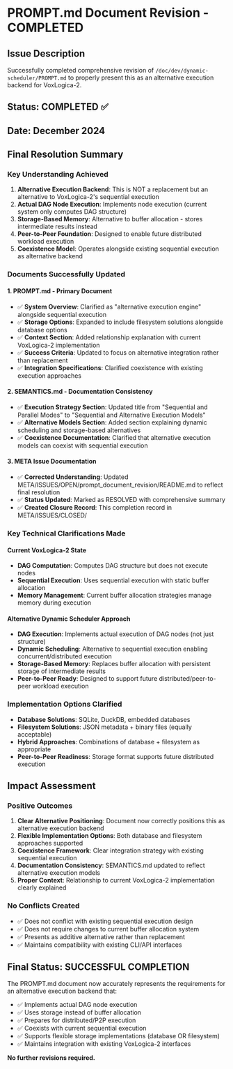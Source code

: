 # PROMPT.md Document Revision - COMPLETED

## Issue Description
Successfully completed comprehensive revision of `/doc/dev/dynamic-scheduler/PROMPT.md` to properly present this as an alternative execution backend for VoxLogica-2.

## Status: COMPLETED ✅

## Date: December 2024

## Final Resolution Summary

### Key Understanding Achieved
1. **Alternative Execution Backend**: This is NOT a replacement but an alternative to VoxLogica-2's sequential execution
2. **Actual DAG Node Execution**: Implements node execution (current system only computes DAG structure)
3. **Storage-Based Memory**: Alternative to buffer allocation - stores intermediate results instead
4. **Peer-to-Peer Foundation**: Designed to enable future distributed workload execution
5. **Coexistence Model**: Operates alongside existing sequential execution as alternative backend

### Documents Successfully Updated

#### 1. PROMPT.md - Primary Document
- ✅ **System Overview**: Clarified as "alternative execution engine" alongside sequential execution
- ✅ **Storage Options**: Expanded to include filesystem solutions alongside database options
- ✅ **Context Section**: Added relationship explanation with current VoxLogica-2 implementation
- ✅ **Success Criteria**: Updated to focus on alternative integration rather than replacement
- ✅ **Integration Specifications**: Clarified coexistence with existing execution approaches

#### 2. SEMANTICS.md - Documentation Consistency  
- ✅ **Execution Strategy Section**: Updated title from "Sequential and Parallel Modes" to "Sequential and Alternative Execution Models"
- ✅ **Alternative Models Section**: Added section explaining dynamic scheduling and storage-based alternatives
- ✅ **Coexistence Documentation**: Clarified that alternative execution models can coexist with sequential execution

#### 3. META Issue Documentation
- ✅ **Corrected Understanding**: Updated META/ISSUES/OPEN/prompt_document_revision/README.md to reflect final resolution
- ✅ **Status Updated**: Marked as RESOLVED with comprehensive summary
- ✅ **Created Closure Record**: This completion record in META/ISSUES/CLOSED/

### Key Technical Clarifications Made

#### Current VoxLogica-2 State
- **DAG Computation**: Computes DAG structure but does not execute nodes
- **Sequential Execution**: Uses sequential execution with static buffer allocation  
- **Memory Management**: Current buffer allocation strategies manage memory during execution

#### Alternative Dynamic Scheduler Approach
- **DAG Execution**: Implements actual execution of DAG nodes (not just structure)
- **Dynamic Scheduling**: Alternative to sequential execution enabling concurrent/distributed execution
- **Storage-Based Memory**: Replaces buffer allocation with persistent storage of intermediate results
- **Peer-to-Peer Ready**: Designed to support future distributed/peer-to-peer workload execution

### Implementation Options Clarified
- **Database Solutions**: SQLite, DuckDB, embedded databases
- **Filesystem Solutions**: JSON metadata + binary files (equally acceptable)
- **Hybrid Approaches**: Combinations of database + filesystem as appropriate
- **Peer-to-Peer Readiness**: Storage format supports future distributed execution

## Impact Assessment

### Positive Outcomes
1. **Clear Alternative Positioning**: Document now correctly positions this as alternative execution backend
2. **Flexible Implementation Options**: Both database and filesystem approaches supported
3. **Coexistence Framework**: Clear integration strategy with existing sequential execution
4. **Documentation Consistency**: SEMANTICS.md updated to reflect alternative execution models
5. **Proper Context**: Relationship to current VoxLogica-2 implementation clearly explained

### No Conflicts Created
- ✅ Does not conflict with existing sequential execution design
- ✅ Does not require changes to current buffer allocation system
- ✅ Presents as additive alternative rather than replacement
- ✅ Maintains compatibility with existing CLI/API interfaces

## Final Status: SUCCESSFUL COMPLETION

The PROMPT.md document now accurately represents the requirements for an alternative execution backend that:
- ✅ Implements actual DAG node execution
- ✅ Uses storage instead of buffer allocation  
- ✅ Prepares for distributed/P2P execution
- ✅ Coexists with current sequential execution
- ✅ Supports flexible storage implementations (database OR filesystem)
- ✅ Maintains integration with existing VoxLogica-2 interfaces

**No further revisions required.**
